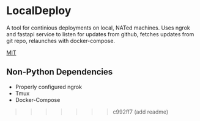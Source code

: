 # LocalDeploy

A tool for continious deployments on local, NATed machines. Uses ngrok and fastapi service to listen for updates from github, fetches updates from git repo, relaunches with docker-compose.

[MIT](https://choosealicense.com/licenses/mit/)


## Non-Python Dependencies

- Properly configured ngrok
- Tmux
- Docker-Compose
>>>>>>> c992ff7 (add readme)
